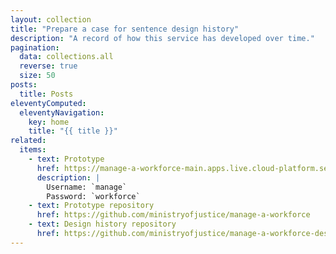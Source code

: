 ```yaml
---
layout: collection
title: "Prepare a case for sentence design history"
description: "A record of how this service has developed over time."
pagination:
  data: collections.all
  reverse: true
  size: 50
posts:
  title: Posts
eleventyComputed:
  eleventyNavigation:
    key: home
    title: "{{ title }}"
related:
  items:
    - text: Prototype
      href: https://manage-a-workforce-main.apps.live.cloud-platform.service.justice.gov.uk/
      description: |
        Username: `manage`
        Password: `workforce`
    - text: Prototype repository
      href: https://github.com/ministryofjustice/manage-a-workforce
    - text: Design history repository
      href: https://github.com/ministryofjustice/manage-a-workforce-design-history
---
```


